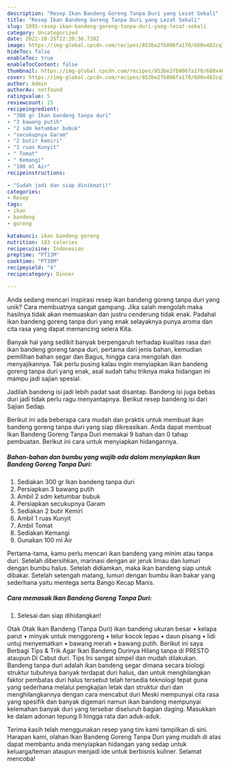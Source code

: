 ```yaml
---
description: "Resep Ikan Bandeng Goreng Tanpa Duri yang Lezat Sekali"
title: "Resep Ikan Bandeng Goreng Tanpa Duri yang Lezat Sekali"
slug: 1895-resep-ikan-bandeng-goreng-tanpa-duri-yang-lezat-sekali
category: Uncategorized
date: 2022-10-25T22:39:36.739Z
image: https://img-global.cpcdn.com/recipes/853be2fb806fa170/680x482cq70/ikan-bandeng-goreng-tanpa-duri-foto-resep-utama.jpg
hideToc: false
enableToc: true
enableTocContent: false
thumbnail: https://img-global.cpcdn.com/recipes/853be2fb806fa170/680x482cq70/ikan-bandeng-goreng-tanpa-duri-foto-resep-utama.jpg
cover: https://img-global.cpcdn.com/recipes/853be2fb806fa170/680x482cq70/ikan-bandeng-goreng-tanpa-duri-foto-resep-utama.jpg
author: Admin
authorAv: notfound
ratingvalue: 5
reviewcount: 15
recipeingredient:
- "300 gr Ikan bandeng tanpa duri"
- "3 bawang putih"
- "2 sdm ketumbar bubuk"
- "secukupnya Garam"
- "2 butir Kemiri"
- "1 ruas Kunyit"
- " Tomat"
- " Kemangi"
- "100 ml Air"
recipeinstructions:

- "Sudah jadi dan siap dinikmati!"
categories:
- Resep
tags:
- ikan
- bandeng
- goreng

katakunci: ikan bandeng goreng 
nutrition: 183 calories
recipecuisine: Indonesian
preptime: "PT13M"
cooktime: "PT38M"
recipeyield: "4"
recipecategory: Dinner

---
```





Anda sedang mencari inspirasi resep ikan bandeng goreng tanpa duri yang unik? Cara membuatnya sangat gampang. Jika salah mengolah maka hasilnya tidak akan memuaskan dan justru cenderung tidak enak. Padahal ikan bandeng goreng tanpa duri yang enak selayaknya punya aroma dan cita rasa yang dapat memancing selera Kita.





Banyak hal yang sedikit banyak berpengaruh terhadap kualitas rasa dari ikan bandeng goreng tanpa duri, pertama dari jenis bahan, kemudian pemilihan bahan segar dan Bagus, hingga cara mengolah dan menyajikannya. Tak perlu pusing kalau ingin menyiapkan ikan bandeng goreng tanpa duri yang enak,      asal sudah tahu triknya maka hidangan ini mampu jadi sajian spesial.














Jadilah bandeng isi jadi lebih padat saat disantap. Bandeng isi juga bebas duri jadi tidak perlu ragu menyantapnya. Berikut resep bandeng isi dari Sajian Sedap.






Berikut ini ada beberapa cara mudah dan praktis untuk membuat ikan bandeng goreng tanpa duri yang siap dikreasikan. Anda dapat membuat Ikan Bandeng Goreng Tanpa Duri memakai 9 bahan dan 0 tahap pembuatan. Berikut ini cara untuk menyiapkan hidangannya.

<!--inarticleads1-->

##### Bahan-bahan dan bumbu yang wajib ada dalam menyiapkan Ikan Bandeng Goreng Tanpa Duri:

1. Sediakan 300 gr Ikan bandeng tanpa duri
1. Persiapkan 3 bawang putih
1. Ambil 2 sdm ketumbar bubuk
1. Persiapkan secukupnya Garam
1. Sediakan 2 butir Kemiri
1. Ambil 1 ruas Kunyit
1. Ambil  Tomat
1. Sediakan  Kemangi
1. Gunakan 100 ml Air


Pertama-tama, kamu perlu mencari ikan bandeng yang minim atau tanpa duri. Setelah dibersihkan, marinasi dengan air jeruk limau dan lumuri dengan bumbu halus. Setelah didiamkan, maka ikan bandeng siap untuk dibakar. Setelah setengah matang, lumuri dengan bumbu ikan bakar yang sederhana yaitu mentega serta Bango Kecap Manis. 

<!--inarticleads2-->

##### Cara memasak Ikan Bandeng Goreng Tanpa Duri:


1. Selesai dan siap dihidangkan!

Otak Otak Ikan Bandeng (Tanpa Duri) ikan bandeng ukuran besar • kelapa parut • minyak untuk menggoreng • telur kocok lepas • daun pisang • lidi untuj menyematkan • bawang merah • bawang putih. Berikut ini saya Berbagi Tips &amp; Trik Agar Ikan Bandeng Durinya Hilang tanpa di PRESTO ataupun Di Cabut duri. Tips Ini sangat simpel dan mudah dilakukan. Bandeng tanpa duri adalah ikan bandeng segar dimana secara biologi struktur tubuhnya banyak terdapat duri halus, dan untuk menghilangkan faktor pembatas duri halus tersebut telah tersedia teknologi tepat guna yang sederhana melalui pengkajian letak dan struktur duri dan menghilangkannya dengan cara mencabut duri Meski mempunyai cita rasa yang spesifik dan banyak digemari namun ikan bandeng mempunyai kelemahan banyak duri yang tersebar diseluruh bagian daging. Masukkan ke dalam adonan tepung II hingga rata dan aduk-aduk. 

Terima kasih telah menggunakan resep yang tim kami tampilkan di sini. Harapan kami, olahan Ikan Bandeng Goreng Tanpa Duri yang mudah di atas dapat membantu anda menyiapkan hidangan yang sedap untuk keluarga/teman ataupun menjadi ide untuk berbisnis kuliner. Selamat mencoba!
